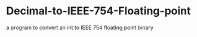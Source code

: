 # Decimal-to-IEEE-754-Floating-point
a program to convert an int to IEEE 754 floating point binary

